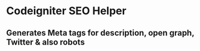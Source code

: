 Codeigniter SEO Helper
=======================
Generates Meta tags for description, open graph, Twitter & also robots
-----------------------

